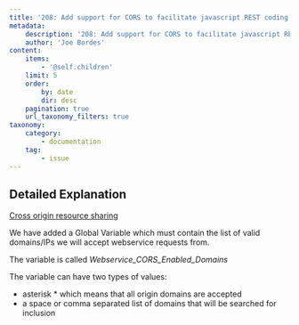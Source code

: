 ```yaml
---
title: '208: Add support for CORS to facilitate javascript REST coding'
metadata:
    description: '208: Add support for CORS to facilitate javascript REST coding'
    author: 'Joe Bordes'
content:
    items:
        - '@self.children'
    limit: 5
    order:
        by: date
        dir: desc
    pagination: true
    url_taxonomy_filters: true
taxonomy:
    category:
        - documentation
    tag:
        - issue
---
```


## Detailed Explanation

[Cross origin resource sharing](https://en.wikipedia.org/wiki/Cross-origin_resource_sharing)

We have added a Global Variable which must contain the list of valid domains/IPs we will accept webservice requests from.

The variable is called *Webservice_CORS_Enabled_Domains*

The variable can have two types of values:

- asterisk * which means that all origin domains are accepted
- a space or comma separated list of domains that will be searched for inclusion